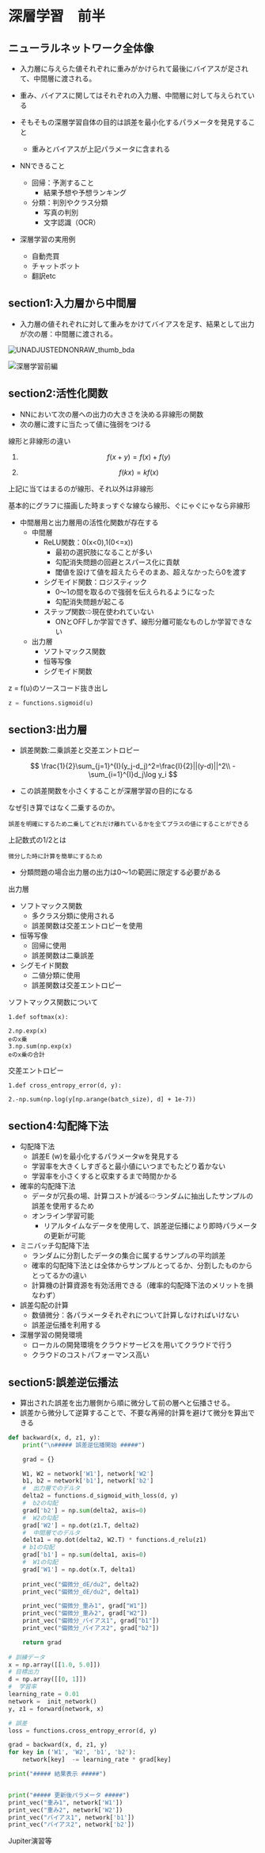 # 深層学習　前半

## ニューラルネットワーク全体像

- 入力層に与えらた値それぞれに重みがかけられて最後にバイアスが足されて、中間層に渡される。
- 重み、バイアスに関してはそれぞれの入力層、中間層に対して与えられている
- そもそもの深層学習自体の目的は誤差を最小化するパラメータを発見すること
  - 重みとバイアスが上記パラメータに含まれる

- NNできること
  - 回帰：予測すること
    - 結果予想や予想ランキング
  - 分類：判別やクラス分類
    - 写真の判別
    - 文字認識（OCR）
- 深層学習の実用例
  - 自動売買
  - チャットボット
  - 翻訳etc

## section1:入力層から中間層

- 入力層の値それぞれに対して重みをかけてバイアスを足す、結果として出力が次の層：中間層に渡される。

![UNADJUSTEDNONRAW_thumb_bda](/Users/koiketomoki/Pictures/写真ライブラリ.photoslibrary/resources/proxies/derivatives/0b/00/bda/UNADJUSTEDNONRAW_thumb_bda.jpg)

![深層学習前編](/Users/koiketomoki/Pictures/写真ライブラリ.photoslibrary/Masters/2019/06/24/20190624-102119/深層学習前編.png)



## section2:活性化関数

- NNにおいて次の層への出力の大きさを決める非線形の関数
- 次の層に渡すに当たって値に強弱をつける



線形と非線形の違い

1. $$
   f(x+y)=f(x)+f(y)
   $$

2. $$
   f(kx)=kf(x)
   $$

上記に当てはまるのが線形、それ以外は非線形

基本的にグラフに描画した時まっすぐな線なら線形、ぐにゃぐにゃなら非線形



- 中間層用と出力層用の活性化関数が存在する
  - 中間層
    - ReLU関数：0(x<0),1(0<=x))
      - 最初の選択肢になることが多い
      - 勾配消失問題の回避とスパース化に貢献
      - 閾値を設けて値を超えたらそのまあ、超えなかったら0を渡す
    - シグモイド関数：ロジスティック
      - 0〜1の間を取るので強弱を伝えられるようになった
      - 勾配消失問題が起こる
    - ステップ関数⇨現在使われていない
      - ONとOFFしか学習できず、線形分離可能なものしか学習できない
  - 出力層
    - ソフトマックス関数
    - 恒等写像
    - シグモイド関数

z = f(u)のソースコード抜き出し

```python
z = functions.sigmoid(u)
```

## section3:出力層

- 誤差関数:二乗誤差と交差エントロピー

$$
\frac{1}{2}\sum_{j=1}^{I}(y_j-d_j)^2=\frac{I}{2}||(y-d)||^2\\
-\sum_{i=1}^{I}d_j\log y_i
$$

- この誤差関数を小さくすることが深層学習の目的になる

なぜ引き算ではなく二乗するのか。

```
誤差を明確にするため二乗してどれだけ離れているかを全てプラスの値にすることができる
```

上記数式の1/2とは

```
微分した時に計算を簡単にするため
```

- 分類問題の場合出力層の出力は0〜1の範囲に限定する必要がある

出力層

- ソフトマックス関数
  - 多クラス分類に使用される
  - 誤差関数は交差エントロピーを使用
- 恒等写像
  - 回帰に使用
  - 誤差関数は二乗誤差
- シグモイド関数
  - 二値分類に使用
  - 誤差関数は交差エントロピー

ソフトマックス関数について

```
1.def softmax(x):

2.np.exp(x)
eのx乗
3.np.sum(np.exp(x)
eのx乗の合計
```

交差エントロピー

```
1.def cross_entropy_error(d, y):

2.-np.sum(np.log(y[np.arange(batch_size), d] + 1e-7))
```

## section4:勾配降下法

- 勾配降下法
  - 誤差E (w)を最小化するパラメータwを発見する
  - 学習率を大きくしすぎると最小値にいつまでもたどり着かない
  - 学習率を小さくすると収束するまで時間かかる
- 確率的勾配降下法
  - データが冗長の場、計算コストが減る⇨ランダムに抽出したサンプルの誤差を使用するため
  - オンライン学習可能
    - リアルタイムなデータを使用して、誤差逆伝播により即時パラメータの更新が可能
- ミニバッチ勾配降下法
  - ランダムに分割したデータの集合に属するサンプルの平均誤差
  - 確率的勾配降下法とは全体からサンプルとってるか、分割したものからとってるかの違い
  - 計算機の計算資源を有効活用できる（確率的勾配降下法のメリットを損なわず）
- 誤差勾配の計算
  - 数値微分：各パラメータそれぞれについて計算しなければいけない
  - 誤差逆伝播を利用する
- 深層学習の開発環境
  - ローカルの開発環境をクラウドサービスを用いてクラウドで行う
  - クラウドのコストパフォーマンス高い

## section5:誤差逆伝播法

- 算出された誤差を出力層側から順に微分して前の層へと伝播させる。
- 誤差から微分して逆算することで、不要な再帰的計算を避けて微分を算出できる

```python
def backward(x, d, z1, y):
    print("\n##### 誤差逆伝播開始 #####")

    grad = {}

    W1, W2 = network['W1'], network['W2']
    b1, b2 = network['b1'], network['b2']
    #  出力層でのデルタ
    delta2 = functions.d_sigmoid_with_loss(d, y)
    #  b2の勾配
    grad['b2'] = np.sum(delta2, axis=0)
    #  W2の勾配
    grad['W2'] = np.dot(z1.T, delta2)
    #  中間層でのデルタ
    delta1 = np.dot(delta2, W2.T) * functions.d_relu(z1)
    # b1の勾配
    grad['b1'] = np.sum(delta1, axis=0)
    #  W1の勾配
    grad['W1'] = np.dot(x.T, delta1)
        
    print_vec("偏微分_dE/du2", delta2)
    print_vec("偏微分_dE/du2", delta1)

    print_vec("偏微分_重み1", grad["W1"])
    print_vec("偏微分_重み2", grad["W2"])
    print_vec("偏微分_バイアス1", grad["b1"])
    print_vec("偏微分_バイアス2", grad["b2"])

    return grad
    
# 訓練データ
x = np.array([[1.0, 5.0]])
# 目標出力
d = np.array([[0, 1]])
#  学習率
learning_rate = 0.01
network =  init_network()
y, z1 = forward(network, x)

# 誤差
loss = functions.cross_entropy_error(d, y)

grad = backward(x, d, z1, y)
for key in ('W1', 'W2', 'b1', 'b2'):
    network[key]  -= learning_rate * grad[key]

print("##### 結果表示 #####")    


print("##### 更新後パラメータ #####") 
print_vec("重み1", network['W1'])
print_vec("重み2", network['W2'])
print_vec("バイアス1", network['b1'])
print_vec("バイアス2", network['b2'])
```

Jupiter演習等


